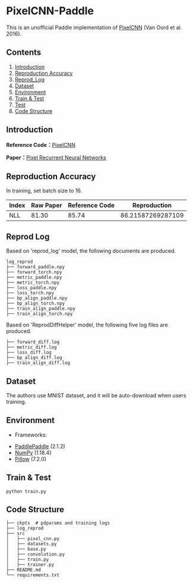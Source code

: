 # PixelCNN-Paddle

This is an unofficial Paddle implementation of [PixelCNN](https://arxiv.org/pdf/1601.06759v3.pdf) (Van Oord et al. 2016).

## Contents
1. [Introduction](#introduction)
2. [Reproduction Accuracy](#reproduction-accuracy)
3. [Reprod_Log](#reprod-log)
4. [Dataset](#dataset)
5. [Environment](#environment)
6. [Train & Test](#train&test)
7. [Test](#test)
8. [Code Structure](#code-structure)

## Introduction

**Reference Code：**[PixelCNN](https://github.com/EugenHotaj/pytorch-generative/blob/master/pytorch_generative/models/autoregressive/pixel_cnn.py)

**Paper：**[Pixel Recurrent Neural Networks](https://arxiv.org/pdf/1601.06759v3.pdf)


## Reproduction Accuracy
In training, set batch size to 16.

| Index | Raw Paper| Reference Code | Reproduction |
| --- | --- | --- | --- |
| NLL| 81.30 | 85.74 | 86.21587269287109 |

## Reprod Log
Based on 'reprod_log' model, the following documents are produced.
```
log_reprod
├── forward_paddle.npy
├── forward_torch.npy
├── metric_paddle.npy
├── metric_torch.npy
├── loss_paddle.npy
├── loss_torch.npy
├── bp_align_paddle.npy
├── bp_align_torch.npy
├── train_align_paddle.npy
├── train_align_torch.npy
```

Based on 'ReprodDiffHelper' model, the following five log files are produced.

```
├── forward_diff.log
├── metric_diff.log
├── loss_diff.log
├── bp_align_diff.log
├── train_align_diff.log
```

## Dataset
The authors use MNIST dataset, and it will be auto-download when users training.


## Environment
- Frameworks: 
* [PaddlePaddle](https://paddlepaddle.org.cn/) (2.1.2)
* [NumPy](http://www.numpy.org/) (1.18.4)
* [Pillow](https://pillow.readthedocs.io/en/latest/index.html) (7.2.0)


## Train & Test

```
python train.py
```



## Code Structure

```
├── ckpts  # pdparams and training logs
├── log_reprod
├── src
│   ├── pixel_cnn.py
│   ├── datasets.py
│   ├── base.py
│   ├── convolution.py
│   ├── train.py
│   ├── trainer.py
├── README.md
└── requirements.txt
```
